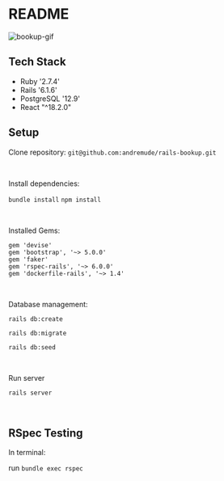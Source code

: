 # README

![bookup-gif](https://github.com/andremude/rails-bookup/assets/71613801/746e4a29-72c8-4c09-ad6a-bba25a7ed1ef)


## Tech Stack
   * Ruby '2.7.4'
   * Rails '6.1.6'
   * PostgreSQL '12.9'
   * React "^18.2.0"

## Setup

Clone repository: `git@github.com:andremude/rails-bookup.git`

<br>

Install dependencies: 

  `bundle install`
  `npm install`

<br>

Installed Gems: 
  ```
  gem 'devise'
  gem 'bootstrap', '~> 5.0.0'
  gem 'faker'
  gem 'rspec-rails', '~> 6.0.0'
  gem 'dockerfile-rails', '~> 1.4'
  ```

<br>

Database management:

  `rails db:create`

  `rails db:migrate`

  `rails db:seed`

<br>  

Run server

  `rails server`

<br>

## RSpec Testing
  
 In terminal: 
  
  run `bundle exec rspec`
